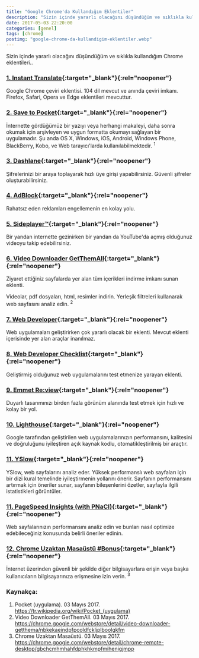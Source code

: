 ```yaml
---
title: "Google Chrome'da Kullandığım Eklentiler"
description: "Sizin içinde yararlı olacağını düşündüğüm ve sıklıkla kullandığım Chrome eklentileri.."
date: 2017-05-03 22:20:00
categories: [genel]
tags: [chrome]
postimg: "google-chrome-da-kullandigim-eklentiler.webp"
---
```


Sizin içinde yararlı olacağını düşündüğüm ve sıklıkla kullandığım Chrome eklentileri..

### [1. Instant Translate](https://chrome.google.com/webstore/detail/instant-translate-select/ihmgiclibbndffejedjimfjmfoabpcke){:target="_blank"}{:rel="noopener"}

Google Chrome çeviri eklentisi. 104 dil mevcut ve anında çeviri imkanı. Firefox, Safari, Opera ve Edge eklentileri mevcuttur.  


### [2. Save to Pocket](https://chrome.google.com/webstore/detail/save-to-pocket/niloccemoadcdkdjlinkgdfekeahmflj){:target="_blank"}{:rel="noopener"}

İnternette gördüğümüz bir yazıyı veya herhangi makaleyi, daha sonra okumak için arşivleyen ve uygun formatta okumayı sağlayan bir uygulamadır. Şu anda OS X, Windows, iOS, Android, Windows Phone, BlackBerry, Kobo, ve Web tarayıcı'larda kullanılabilmektedir. <sup>1</sup>


### [3. Dashlane](https://www.dashlane.com/en/gettingstarted-cws-install){:target="_blank"}{:rel="noopener"}

Şifrelerinizi bir araya toplayarak hızlı üye girişi yapabilirsiniz. Güvenli şifreler oluşturabilirsiniz.  


### [4. AdBlock](https://chrome.google.com/webstore/detail/adblock/gighmmpiobklfepjocnamgkkbiglidom){:target="_blank"}{:rel="noopener"}

Rahatsız eden reklamları engellemenin en kolay yolu. 


### [5. Sideplayer™](https://chrome.google.com/webstore/detail/sideplayer/nicokganngdkmjiejngaacdlllkdpikn){:target="_blank"}{:rel="noopener"}

Bir yandan internette gezinirken bir yandan da YouTube'da açmış olduğunuz videoyu takip edebilirsiniz. 


### [6. Video Downloader GetThemAll](https://chrome.google.com/webstore/detail/video-downloader-getthema/nbkekaeindpfpcoldfckljplboolgkfm){:target="_blank"}{:rel="noopener"}

Ziyaret ettiğiniz sayfalarda yer alan tüm içerikleri indirme imkanı sunan eklenti. 

Videolar, pdf dosyaları, html, resimler indirin. Yerleşik filtreleri kullanarak web sayfasını analiz edin. <sup>2</sup>


### [7. Web Developer](https://chrome.google.com/webstore/detail/web-developer/bfbameneiokkgbdmiekhjnmfkcnldhhm){:target="_blank"}{:rel="noopener"}

Web uygulamaları geliştirirken çok yararlı olacak bir eklenti. Mevcut eklenti içerisinde yer alan araçlar inanılmaz. 


### [8. Web Developer Checklist](https://chrome.google.com/webstore/detail/web-developer-checklist/iahamcpedabephpcgkeikbclmaljebjp){:target="_blank"}{:rel="noopener"}

Geliştirmiş olduğunuz web uygulamalarını test etmenize yarayan eklenti.


### [9. Emmet Re:view](https://chrome.google.com/webstore/detail/emmet-review/epejoicbhllgiimigokgjdoijnpaphdp){:target="_blank"}{:rel="noopener"}

Duyarlı tasarımınızı birden fazla görünüm alanında test etmek için hızlı ve kolay bir yol.


### [10. Lighthouse](https://chrome.google.com/webstore/detail/lighthouse/blipmdconlkpinefehnmjammfjpmpbjk){:target="_blank"}{:rel="noopener"}

Google tarafından geliştirilen web uygulamalarınızın performansını, kalitesini ve doğruluğunu iyileştiren açık kaynak kodlu, otomatikleştirilmiş bir araçtır.


### [11. YSlow](https://chrome.google.com/webstore/detail/yslow/ninejjcohidippngpapiilnmkgllmakh){:target="_blank"}{:rel="noopener"}

YSlow, web sayfalarını analiz eder. Yüksek performanslı web sayfaları için bir dizi kural temelinde iyileştirmenin yollarını önerir. Sayfanın performansını artırmak için öneriler sunar, sayfanın bileşenlerini özetler, sayfayla ilgili istatistikleri görüntüler.


### [11. PageSpeed Insights (with PNaCl)](https://chrome.google.com/webstore/detail/pagespeed-insights-with-p/lanlbpjbalfkflkhegagflkgcfklnbnh){:target="_blank"}{:rel="noopener"}

Web sayfalarınızın performansını analiz edin ve bunları nasıl optimize edebileceğiniz konusunda belirli öneriler edinin.

### [12. Chrome Uzaktan Masaüstü #Bonus](https://chrome.google.com/webstore/detail/chrome-remote-desktop/gbchcmhmhahfdphkhkmpfmihenigjmpp){:target="_blank"}{:rel="noopener"}

İnternet üzerinden güvenli bir şekilde diğer bilgisayarlara erişin veya başka kullanıcıların bilgisayarınıza erişmesine izin verin. <sup>3</sup>


### Kaynakça:

1. Pocket (uygulama). 03 ‎Mayıs ‎2017. https://tr.wikipedia.org/wiki/Pocket_(uygulama)
2. Video Downloader GetThemAll. 03 ‎Mayıs ‎2017. https://chrome.google.com/webstore/detail/video-downloader-getthema/nbkekaeindpfpcoldfckljplboolgkfm
3. Chrome Uzaktan Masaüstü. 03 ‎Mayıs ‎2017. https://chrome.google.com/webstore/detail/chrome-remote-desktop/gbchcmhmhahfdphkhkmpfmihenigjmpp